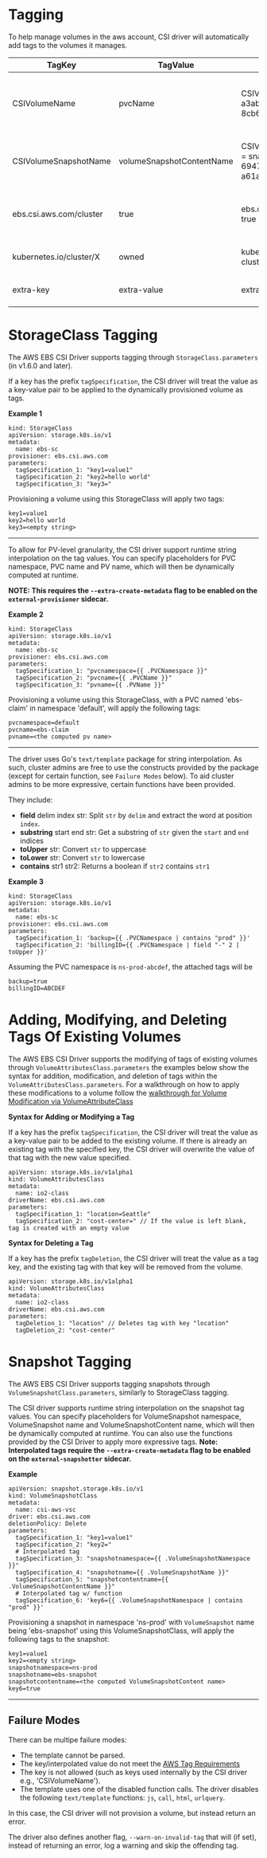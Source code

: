 # Tagging
To help manage volumes in the aws account, CSI driver will automatically add tags to the volumes it manages.

| TagKey                 | TagValue                  | sample                                                              | Description         |
|------------------------|---------------------------|---------------------------------------------------------------------|---------------------|
| CSIVolumeName          | pvcName                   | CSIVolumeName = pvc-a3ab0567-3a48-4608-8cb6-4e3b1485c808            | add to all volumes, for recording associated pvc id and checking if a given volume was already created so that ControllerPublish/CreateVolume is idempotent. |
| CSIVolumeSnapshotName  | volumeSnapshotContentName | CSIVolumeSnapshotName = snapcontent-69477690-803b-4d3e-a61a-03c7b2592a76 | add to all snapshots, for recording associated VolumeSnapshot id and checking if a given snapshot was already created                                    |
| ebs.csi.aws.com/cluster| true                      | ebs.csi.aws.com/cluster = true                                      | add to all volumes and snapshots, for allowing users to use a policy to limit csi driver's permission to just the resources it manages.                      |
| kubernetes.io/cluster/X| owned                     | kubernetes.io/cluster/aws-cluster-id-1 = owned                      | add to all volumes and snapshots if k8s-tag-cluster-id argument is set to X.|
| extra-key              | extra-value               | extra-key = extra-value                                             | add to all volumes and snapshots if extraTags argument is set|

# StorageClass Tagging

The AWS EBS CSI Driver supports tagging through `StorageClass.parameters` (in v1.6.0 and later). 

If a key has the prefix `tagSpecification`, the CSI driver will treat the value as a key-value pair to be applied to the dynamically provisioned volume as tags.


**Example 1**
```
kind: StorageClass
apiVersion: storage.k8s.io/v1
metadata:
  name: ebs-sc
provisioner: ebs.csi.aws.com
parameters:
  tagSpecification_1: "key1=value1"
  tagSpecification_2: "key2=hello world"
  tagSpecification_3: "key3="
```

Provisioning a volume using this StorageClass will apply two tags:

```
key1=value1
key2=hello world
key3=<empty string>
```

________

To allow for PV-level granularity, the CSI driver support runtime string interpolation on the tag values. You can specify placeholders for PVC namespace, PVC name and PV name, which will then be dynamically computed at runtime.

**NOTE: This requires the `--extra-create-metadata` flag to be enabled on the `external-provisioner` sidecar.**

**Example 2**
```
kind: StorageClass
apiVersion: storage.k8s.io/v1
metadata:
  name: ebs-sc
provisioner: ebs.csi.aws.com
parameters:
  tagSpecification_1: "pvcnamespace={{ .PVCNamespace }}"
  tagSpecification_2: "pvcname={{ .PVCName }}"
  tagSpecification_3: "pvname={{ .PVName }}"
```
Provisioning a volume using this StorageClass, with a PVC named 'ebs-claim' in namespace 'default', will apply the following tags:

```
pvcnamespace=default
pvcname=ebs-claim
pvname=<the computed pv name>
```


_________

The driver uses Go's `text/template` package for string interpolation. As such, cluster admins are free to use the constructs provided by the package (except for certain function, see `Failure Modes` below). To aid cluster admins to be more expressive, certain functions have been provided.

They include:

-   **field** delim index str: Split `str` by `delim` and extract the  word at position `index`.
-   **substring** start end str: Get a substring of `str` given the `start` and `end` indices
-   **toUpper** str: Convert `str` to uppercase
-   **toLower** str: Convert `str` to lowercase
-   **contains** str1 str2: Returns a boolean if `str2` contains `str1`


**Example 3**
```
kind: StorageClass
apiVersion: storage.k8s.io/v1
metadata:
  name: ebs-sc
provisioner: ebs.csi.aws.com
parameters:
  tagSpecification_1: 'backup={{ .PVCNamespace | contains "prod" }}'
  tagSpecification_2: 'billingID={{ .PVCNamespace | field "-" 2 | toUpper }}'
```

Assuming the PVC namespace is `ns-prod-abcdef`, the attached tags will be

```
backup=true
billingID=ABCDEF
```

# Adding, Modifying, and Deleting Tags Of Existing Volumes
The AWS EBS CSI Driver supports the modifying of tags of existing volumes through `VolumeAttributesClass.parameters` the examples below show the syntax for addition, modification, and deletion of tags within the `VolumeAttributesClass.parameters`. For a walkthrough on how to apply these modifications to a volume follow the [walkthrough for Volume Modification via VolumeAttributeClass](../examples/kubernetes/modify-volume)

**Syntax for Adding or Modifying a Tag**

If a key has the prefix `tagSpecification`, the CSI driver will treat the value as a key-value pair to be added to the existing volume. If there is already an existing tag with the specified key, the CSI driver will overwrite the value of that tag with the new value specified. 
```
apiVersion: storage.k8s.io/v1alpha1
kind: VolumeAttributesClass
metadata:
  name: io2-class
driverName: ebs.csi.aws.com
parameters:
  tagSpecification_1: "location=Seattle"
  tagSpecification_2: "cost-center=" // If the value is left blank, tag is created with an empty value
```
**Syntax for Deleting a Tag**

If a key has the prefix `tagDeletion`, the CSI driver will treat the value as a tag key, and the existing tag with that key will be removed from the volume.
```
apiVersion: storage.k8s.io/v1alpha1
kind: VolumeAttributesClass
metadata:
  name: io2-class
driverName: ebs.csi.aws.com
parameters:
  tagDeletion_1: "location" // Deletes tag with key "location"
  tagDeletion_2: "cost-center"
```

# Snapshot Tagging
The AWS EBS CSI Driver supports tagging snapshots through `VolumeSnapshotClass.parameters`, similarly to StorageClass tagging.

The CSI driver supports runtime string interpolation on the snapshot tag values. You can specify placeholders for VolumeSnapshot namespace, VolumeSnapshot name and VolumeSnapshotContent name, which will then be dynamically computed at runtime. You can also use the functions provided by the CSI Driver to apply more expressive tags. **Note: Interpolated tags require the `--extra-create-metadata` flag to be enabled on the `external-snapshotter` sidecar.**

**Example**
```
apiVersion: snapshot.storage.k8s.io/v1
kind: VolumeSnapshotClass
metadata:
  name: csi-aws-vsc
driver: ebs.csi.aws.com
deletionPolicy: Delete
parameters:
  tagSpecification_1: "key1=value1"
  tagSpecification_2: "key2="
  # Interpolated tag
  tagSpecification_3: "snapshotnamespace={{ .VolumeSnapshotNamespace }}"
  tagSpecification_4: "snapshotname={{ .VolumeSnapshotName }}"
  tagSpecification_5: "snapshotcontentname={{ .VolumeSnapshotContentName }}"
  # Interpolated tag w/ function
  tagSpecification_6: 'key6={{ .VolumeSnapshotNamespace | contains "prod" }}'
```

Provisioning a snapshot in namespace 'ns-prod' with `VolumeSnapshot` name being 'ebs-snapshot' using this VolumeSnapshotClass, will apply the following tags to the snapshot:

```
key1=value1
key2=<empty string>
snapshotnamespace=ns-prod
snapshotname=ebs-snapshot
snapshotcontentname=<the computed VolumeSnapshotContent name>
key6=true
```
____

## Failure Modes

There can be multipe failure modes:

* The template cannot be parsed.
* The key/interpolated value do not meet the [AWS Tag Requirements](https://docs.aws.amazon.com/general/latest/gr/aws_tagging.html)
* The key is not allowed (such as keys used internally by the CSI driver e.g., 'CSIVolumeName').
* The template uses one of the disabled function calls. The driver disables the following `text/template` functions: `js`, `call`, `html`, `urlquery`. 

In this case, the CSI driver will not provision a volume, but instead return an error.

The driver also defines another flag, `--warn-on-invalid-tag` that will (if set), instead of returning an error, log a warning and skip the offending tag.


